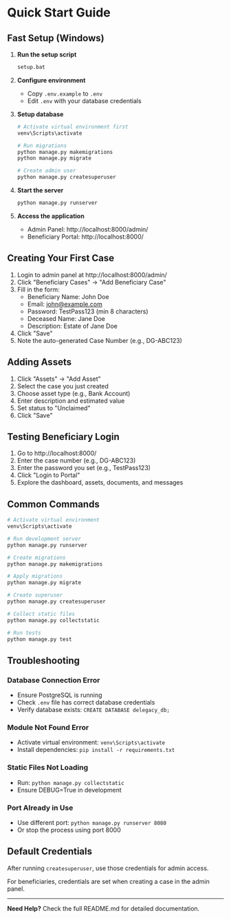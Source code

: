 # Quick Start Guide

## Fast Setup (Windows)

1. **Run the setup script**
   ```bash
   setup.bat
   ```

2. **Configure environment**
   - Copy `.env.example` to `.env`
   - Edit `.env` with your database credentials

3. **Setup database**
   ```bash
   # Activate virtual environment first
   venv\Scripts\activate
   
   # Run migrations
   python manage.py makemigrations
   python manage.py migrate
   
   # Create admin user
   python manage.py createsuperuser
   ```

4. **Start the server**
   ```bash
   python manage.py runserver
   ```

5. **Access the application**
   - Admin Panel: http://localhost:8000/admin/
   - Beneficiary Portal: http://localhost:8000/

## Creating Your First Case

1. Login to admin panel at http://localhost:8000/admin/
2. Click "Beneficiary Cases" → "Add Beneficiary Case"
3. Fill in the form:
   - Beneficiary Name: John Doe
   - Email: john@example.com
   - Password: TestPass123 (min 8 characters)
   - Deceased Name: Jane Doe
   - Description: Estate of Jane Doe
4. Click "Save"
5. Note the auto-generated Case Number (e.g., DG-ABC123)

## Adding Assets

1. Click "Assets" → "Add Asset"
2. Select the case you just created
3. Choose asset type (e.g., Bank Account)
4. Enter description and estimated value
5. Set status to "Unclaimed"
6. Click "Save"

## Testing Beneficiary Login

1. Go to http://localhost:8000/
2. Enter the case number (e.g., DG-ABC123)
3. Enter the password you set (e.g., TestPass123)
4. Click "Login to Portal"
5. Explore the dashboard, assets, documents, and messages

## Common Commands

```bash
# Activate virtual environment
venv\Scripts\activate

# Run development server
python manage.py runserver

# Create migrations
python manage.py makemigrations

# Apply migrations
python manage.py migrate

# Create superuser
python manage.py createsuperuser

# Collect static files
python manage.py collectstatic

# Run tests
python manage.py test
```

## Troubleshooting

### Database Connection Error
- Ensure PostgreSQL is running
- Check `.env` file has correct database credentials
- Verify database exists: `CREATE DATABASE delegacy_db;`

### Module Not Found Error
- Activate virtual environment: `venv\Scripts\activate`
- Install dependencies: `pip install -r requirements.txt`

### Static Files Not Loading
- Run: `python manage.py collectstatic`
- Ensure DEBUG=True in development

### Port Already in Use
- Use different port: `python manage.py runserver 8080`
- Or stop the process using port 8000

## Default Credentials

After running `createsuperuser`, use those credentials for admin access.

For beneficiaries, credentials are set when creating a case in the admin panel.

---

**Need Help?** Check the full README.md for detailed documentation.
